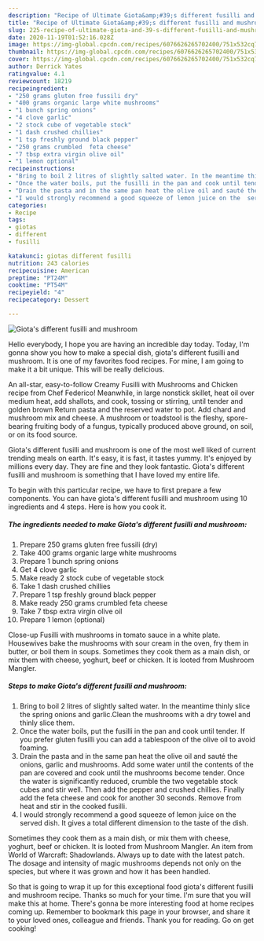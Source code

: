 ```yaml
---
description: "Recipe of Ultimate Giota&amp;#39;s different fusilli and mushroom"
title: "Recipe of Ultimate Giota&amp;#39;s different fusilli and mushroom"
slug: 225-recipe-of-ultimate-giota-and-39-s-different-fusilli-and-mushroom
date: 2020-11-19T01:52:16.028Z
image: https://img-global.cpcdn.com/recipes/6076626265702400/751x532cq70/giotas-different-fusilli-and-mushroom-recipe-main-photo.jpg
thumbnail: https://img-global.cpcdn.com/recipes/6076626265702400/751x532cq70/giotas-different-fusilli-and-mushroom-recipe-main-photo.jpg
cover: https://img-global.cpcdn.com/recipes/6076626265702400/751x532cq70/giotas-different-fusilli-and-mushroom-recipe-main-photo.jpg
author: Derrick Yates
ratingvalue: 4.1
reviewcount: 18219
recipeingredient:
- "250 grams gluten free fussili dry"
- "400 grams organic large white mushrooms"
- "1 bunch spring onions"
- "4 clove garlic"
- "2 stock cube of vegetable stock"
- "1 dash crushed chillies"
- "1 tsp freshly ground black pepper"
- "250 grams crumbled  feta cheese"
- "7 tbsp extra virgin olive oil"
- "1 lemon optional"
recipeinstructions:
- "Bring to boil 2 litres of slightly salted water. In the meantime thinly slice the spring onions and garlic.Clean the mushrooms with a dry towel and thinly slice them."
- "Once the water boils, put the fusilli in the pan and cook until tender. If you prefer gluten fusilli you can add a tablespoon of the olive oil to avoid foaming."
- "Drain the pasta and in the same pan heat the olive oil and sauté the onions, garlic and mushrooms. Add some water until the contents of the pan are covered and cook until the mushrooms become tender. Once the water is significantly reduced, crumble the two vegetable stock cubes and stir well. Then add the pepper and crushed chillies. Finally add the feta cheese and cook for another 30 seconds. Remove from heat and stir in the cooked fusilli."
- "I would strongly recommend a good squeeze of lemon juice on the  served dish. It gives a total different dimension to the taste of the dish."
categories:
- Recipe
tags:
- giotas
- different
- fusilli

katakunci: giotas different fusilli 
nutrition: 243 calories
recipecuisine: American
preptime: "PT24M"
cooktime: "PT54M"
recipeyield: "4"
recipecategory: Dessert

---
```



![Giota&#39;s different fusilli and mushroom](https://img-global.cpcdn.com/recipes/6076626265702400/751x532cq70/giotas-different-fusilli-and-mushroom-recipe-main-photo.jpg)

Hello everybody, I hope you are having an incredible day today. Today, I'm gonna show you how to make a special dish, giota&#39;s different fusilli and mushroom. It is one of my favorites food recipes. For mine, I am going to make it a bit unique. This will be really delicious.

An all-star, easy-to-follow Creamy Fusilli with Mushrooms and Chicken recipe from Chef Federico! Meanwhile, in large nonstick skillet, heat oil over medium heat, add shallots, and cook, tossing or stirring, until tender and golden brown Return pasta and the reserved water to pot. Add chard and mushroom mix and cheese. A mushroom or toadstool is the fleshy, spore-bearing fruiting body of a fungus, typically produced above ground, on soil, or on its food source.

Giota&#39;s different fusilli and mushroom is one of the most well liked of current trending meals on earth. It's easy, it is fast, it tastes yummy. It's enjoyed by millions every day. They are fine and they look fantastic. Giota&#39;s different fusilli and mushroom is something that I have loved my entire life.


To begin with this particular recipe, we have to first prepare a few components. You can have giota&#39;s different fusilli and mushroom using 10 ingredients and 4 steps. Here is how you cook it.

<!--inarticleads1-->

##### The ingredients needed to make Giota&#39;s different fusilli and mushroom:

1. Prepare 250 grams gluten free fussili (dry)
1. Take 400 grams organic large white mushrooms
1. Prepare 1 bunch spring onions
1. Get 4 clove garlic
1. Make ready 2 stock cube of vegetable stock
1. Take 1 dash crushed chillies
1. Prepare 1 tsp freshly ground black pepper
1. Make ready 250 grams crumbled  feta cheese
1. Take 7 tbsp extra virgin olive oil
1. Prepare 1 lemon (optional)


Close-up Fusilli with mushrooms in tomato sauce in a white plate. Housewives bake the mushrooms with sour cream in the oven, fry them in butter, or boil them in soups. Sometimes they cook them as a main dish, or mix them with cheese, yoghurt, beef or chicken. It is looted from Mushroom Mangler. 

<!--inarticleads2-->

##### Steps to make Giota&#39;s different fusilli and mushroom:

1. Bring to boil 2 litres of slightly salted water. In the meantime thinly slice the spring onions and garlic.Clean the mushrooms with a dry towel and thinly slice them.
1. Once the water boils, put the fusilli in the pan and cook until tender. If you prefer gluten fusilli you can add a tablespoon of the olive oil to avoid foaming.
1. Drain the pasta and in the same pan heat the olive oil and sauté the onions, garlic and mushrooms. Add some water until the contents of the pan are covered and cook until the mushrooms become tender. Once the water is significantly reduced, crumble the two vegetable stock cubes and stir well. Then add the pepper and crushed chillies. Finally add the feta cheese and cook for another 30 seconds. Remove from heat and stir in the cooked fusilli.
1. I would strongly recommend a good squeeze of lemon juice on the  served dish. It gives a total different dimension to the taste of the dish.


Sometimes they cook them as a main dish, or mix them with cheese, yoghurt, beef or chicken. It is looted from Mushroom Mangler. An item from World of Warcraft: Shadowlands. Always up to date with the latest patch. The dosage and intensity of magic mushrooms depends not only on the species, but where it was grown and how it has been handled. 

So that is going to wrap it up for this exceptional food giota&#39;s different fusilli and mushroom recipe. Thanks so much for your time. I'm sure that you will make this at home. There's gonna be more interesting food at home recipes coming up. Remember to bookmark this page in your browser, and share it to your loved ones, colleague and friends. Thank you for reading. Go on get cooking!
